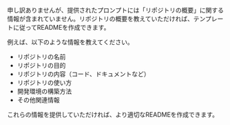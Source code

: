 申し訳ありませんが、提供されたプロンプトには「リポジトリの概要」に関する情報が含まれていません。リポジトリの概要を教えていただければ、テンプレートに従ってREADMEを作成できます。 

例えば、以下のような情報を教えてください。

* リポジトリの名前
* リポジトリの目的
* リポジトリの内容（コード、ドキュメントなど）
* リポジトリの使い方
* 開発環境の構築方法
* その他関連情報

これらの情報を提供していただければ、より適切なREADMEを作成できます。 
